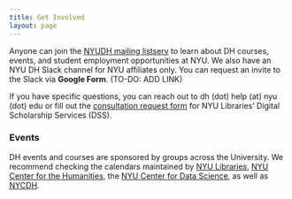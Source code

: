 ```yaml
---
title: Get Involved
layout: page
---
```


Anyone can join the [NYUDH mailing listserv](https://groups.google.com/a/nyu.edu/g/nyudh-group?pli=1) to learn about DH courses, events, and student employment opportunities at NYU. We also have an NYU DH Slack channel for NYU affiliates only. You can request an invite to the Slack via **Google Form**. (TO-DO: ADD LINK)

If you have specific questions, you can reach out to dh (dot) help (at) nyu (dot) edu or fill out the [consultation request form](https://nyu.qualtrics.com/jfe/form/SV_2srvrbNYpL05GW9) for NYU Libraries’ Digital Scholarship Services (DSS).


### Events

DH events and courses are sponsored by groups across the University. We recommend checking the calendars maintained by  [NYU Libraries](https://nyu.libcal.com/calendar/?cid=1564&t=d&d=0000-00-00&cal=1564&inc=0),  [NYU Center for the Humanities](https://nyuhumanities.org/events/), the [NYU Center for Data Science](https://cds.nyu.edu/cds-events/), as well as [NYCDH](https://nycdh.org/calendar/).
